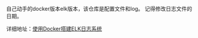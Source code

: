 自己动手的docker版本elk版本，该仓库是配置文件和log。
记得修改日志文件的日期。

详细地址：[使用Docker搭建ELK日志系统](http://chenzhijun.me/2017/12/27/elk-docker/)
